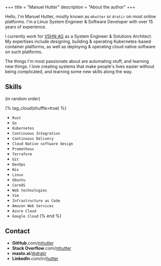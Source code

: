 +++
title = "Manuel Hutter"
description = "About the author"
+++

Hello, I'm Manuel Hutter, mostly known as `mhutter` or `dratir` on most online platforms.
I'm a Linux System Engineer & Software Developer with over 15 years of experience.

I currently work for [VSHN AG](https://vshn.ch/) as a System Engineer & Solutions Architect.
My expertises include designing, building & operating Kubernetes-based container platforms, as well as deploying & operating cloud native software on such platforms.

The things I'm most passionate about are automating stuff, and learning new things. I love creating systems that make people's lives easier without being complicated, and learning some new skills along the way.


## Skills

(in random order)

{% tag_cloud(shuffle=true) %}
- `Rust`
- `Go`
- `Kubernetes`
- `Continuous Integration`
- `Continuous Delivery`
- `Cloud Native software design`
- `Prometheus`
- `Terraform`
- `Git`
- `DevOps`
- `Nix`
- `Linux`
- `Ubuntu`
- `CoreOS`
- `Web technologies`
- `Vim`
- `Infrastructure as Code`
- `Amazon Web Services`
- `Azure Cloud`
- `Google Cloud`
{% end %}


## Contact

- **GitHub**.com/[mhutter](https://github.com/mhutter)
- **Stack Overflow**.com/[mhutter](https://stackoverflow.com/users/405454/mhutter)
- **masto.ai**/[@dratir](https://masto.ai/@dratir)
- **LinkedIn**.com/in/[hutter](https://www.linkedin.com/in/hutter/)
